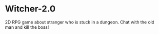 # Witcher-2.0
2D RPG game about stranger who is stuck in a dungeon. Chat with the old man and kill the boss!
